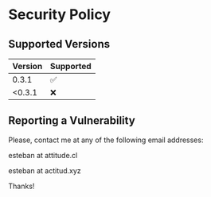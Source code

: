 # Security Policy

## Supported Versions

| Version | Supported          |
| ------- | ------------------ |
| 0.3.1  | :white_check_mark: |
| <0.3.1 | :x:                |

## Reporting a Vulnerability

Please, contact me at any of the following email addresses:

esteban at attitude.cl

esteban at actitud.xyz

Thanks!
